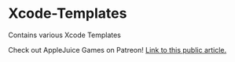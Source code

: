 # Xcode-Templates
Contains various Xcode Templates

Check out AppleJuice Games on Patreon!
[Link to this public article.](https://www.patreon.com/posts/17302253)
